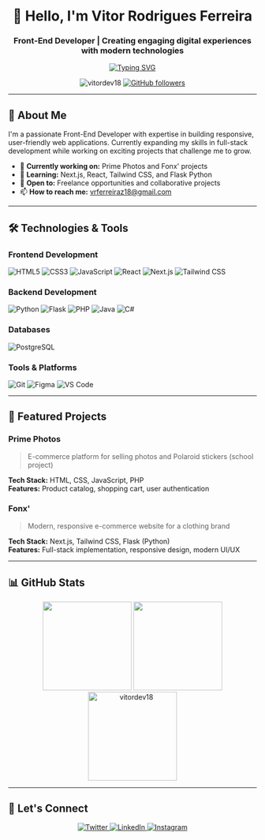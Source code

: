 <h1 align="center">👋 Hello, I'm Vitor Rodrigues Ferreira</h1>
<h3 align="center">Front-End Developer | Creating engaging digital experiences with modern technologies</h3>

<p align="center">
  <a href="https://git.io/typing-svg"><img src="https://readme-typing-svg.demolab.com?font=Fira+Code&weight=500&size=22&duration=4000&pause=1000&color=2E94E0&center=true&vCenter=true&width=500&lines=HTML+%7C+CSS+%7C+JavaScript;React+%7C+Next.js+%7C+Tailwind;Python+%7C+Flask+%7C+PostgreSQL" alt="Typing SVG" /></a>
</p>

<p align="center">
  <img src="https://komarev.com/ghpvc/?username=vitordev18&label=Profile%20views&color=0e75b6&style=flat" alt="vitordev18" />
  <a href="https://github.com/vitordev18?tab=followers"><img src="https://img.shields.io/github/followers/vitordev18?logo=github&style=flat-square" alt="GitHub followers"></a>
</p>

---

## 🚀 About Me

I'm a passionate Front-End Developer with expertise in building responsive, user-friendly web applications. Currently expanding my skills in full-stack development while working on exciting projects that challenge me to grow.

- 🔭 **Currently working on:** Prime Photos and Fonx' projects
- 🌱 **Learning:** Next.js, React, Tailwind CSS, and Flask Python
- 💼 **Open to:** Freelance opportunities and collaborative projects
- 📫 **How to reach me:** vrferreiraz18@gmail.com

---

## 🛠️ Technologies & Tools

### Frontend Development
![HTML5](https://img.shields.io/badge/HTML5-E34F26?style=for-the-badge&logo=html5&logoColor=white)
![CSS3](https://img.shields.io/badge/CSS3-1572B6?style=for-the-badge&logo=css3&logoColor=white)
![JavaScript](https://img.shields.io/badge/JavaScript-F7DF1E?style=for-the-badge&logo=javascript&logoColor=black)
![React](https://img.shields.io/badge/React-20232A?style=for-the-badge&logo=react&logoColor=61DAFB)
![Next.js](https://img.shields.io/badge/Next.js-000000?style=for-the-badge&logo=nextdotjs&logoColor=white)
![Tailwind CSS](https://img.shields.io/badge/Tailwind_CSS-38B2AC?style=for-the-badge&logo=tailwind-css&logoColor=white)

### Backend Development
![Python](https://img.shields.io/badge/Python-3776AB?style=for-the-badge&logo=python&logoColor=white)
![Flask](https://img.shields.io/badge/Flask-000000?style=for-the-badge&logo=flask&logoColor=white)
![PHP](https://img.shields.io/badge/PHP-777BB4?style=for-the-badge&logo=php&logoColor=white)
![Java](https://img.shields.io/badge/Java-ED8B00?style=for-the-badge&logo=openjdk&logoColor=white)
![C#](https://img.shields.io/badge/C%23-239120?style=for-the-badge&logo=c-sharp&logoColor=white)

### Databases
![PostgreSQL](https://img.shields.io/badge/PostgreSQL-316192?style=for-the-badge&logo=postgresql&logoColor=white)

### Tools & Platforms
![Git](https://img.shields.io/badge/Git-F05032?style=for-the-badge&logo=git&logoColor=white)
![Figma](https://img.shields.io/badge/Figma-F24E1E?style=for-the-badge&logo=figma&logoColor=white)
![VS Code](https://img.shields.io/badge/VS_Code-007ACC?style=for-the-badge&logo=visual-studio-code&logoColor=white)

---

## 📂 Featured Projects

### Prime Photos
> E-commerce platform for selling photos and Polaroid stickers (school project)

**Tech Stack:** HTML, CSS, JavaScript, PHP  
**Features:** Product catalog, shopping cart, user authentication

### Fonx'
> Modern, responsive e-commerce website for a clothing brand

**Tech Stack:** Next.js, Tailwind CSS, Flask (Python)  
**Features:** Full-stack implementation, responsive design, modern UI/UX

---

## 📊 GitHub Stats

<div align="center">
  
  <img height="180em" src="https://github-readme-stats.vercel.app/api?username=vitordev18&show_icons=true&theme=radical&include_all_commits=true&count_private=true"/>

  <img height="180em" src="https://github-readme-stats.vercel.app/api/top-langs/?username=vitordev18&layout=compact&langs_count=8&theme=radical"/>
  
  <img height="180em" src="https://github-readme-streak-stats.herokuapp.com/?user=vitordev18&theme=radical" alt="vitordev18" />
  
</div>

---

## 🤝 Let's Connect

<p align="center">
  <a href="https://twitter.com/vit0_fps" target="_blank">
    <img src="https://img.shields.io/badge/Twitter-1DA1F2?style=for-the-badge&logo=twitter&logoColor=white" alt="Twitter"/>
  </a>
  <a href="https://linkedin.com/in/vitor-rodrigues-ferreira" target="_blank">
    <img src="https://img.shields.io/badge/LinkedIn-0077B5?style=for-the-badge&logo=linkedin&logoColor=white" alt="LinkedIn"/>
  </a>
  <a href="https://instagram.com/_viitorodrigues" target="_blank">
    <img src="https://img.shields.io/badge/Instagram-E4405F?style=for-the-badge&logo=instagram&logoColor=white" alt="Instagram"/>
  </a>
</p>

